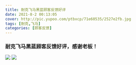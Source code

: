 ```yaml
---
title: 耐克飞马黑蓝顾客反馈好评
date: 2021-8-2 00:13:05
cover: http://pic.yupoo.com/ptbxcp/71e60535/2527e2fb.jpg
tags: [耐克,飞马]
categories: [顾客反馈]
---
```


###  耐克飞马黑蓝顾客反馈好评，感谢老板！
![](http://pic.yupoo.com/ptbxcp/862e54d6/8571a6e2.jpg)
![](http://pic.yupoo.com/ptbxcp/71e60535/2527e2fb.jpg)
